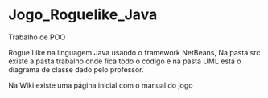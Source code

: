 # Jogo_Roguelike_Java
Trabalho de POO

Rogue Like na linguagem Java usando o framework NetBeans, Na pasta src existe a pasta trabalho onde fica todo o código e na pasta UML está o diagrama de classe dado pelo professor.

Na Wiki existe uma página inicial com o manual do jogo
